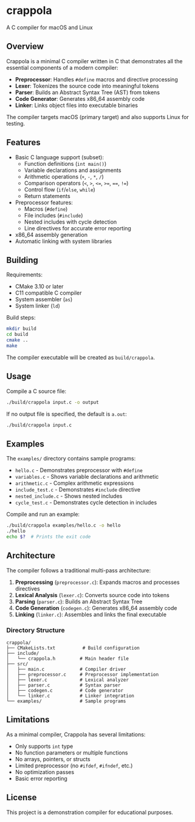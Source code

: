 # crappola
A C compiler for macOS and Linux

## Overview

Crappola is a minimal C compiler written in C that demonstrates all the essential components of a modern compiler:

- **Preprocessor**: Handles `#define` macros and directive processing
- **Lexer**: Tokenizes the source code into meaningful tokens
- **Parser**: Builds an Abstract Syntax Tree (AST) from tokens
- **Code Generator**: Generates x86_64 assembly code
- **Linker**: Links object files into executable binaries

The compiler targets macOS (primary target) and also supports Linux for testing.

## Features

- Basic C language support (subset):
  - Function definitions (`int main()`)
  - Variable declarations and assignments
  - Arithmetic operations (`+`, `-`, `*`, `/`)
  - Comparison operators (`<`, `>`, `<=`, `>=`, `==`, `!=`)
  - Control flow (`if`/`else`, `while`)
  - Return statements
- Preprocessor features:
  - Macros (`#define`)
  - File includes (`#include`)
  - Nested includes with cycle detection
  - Line directives for accurate error reporting
- x86_64 assembly generation
- Automatic linking with system libraries

## Building

Requirements:
- CMake 3.10 or later
- C11 compatible C compiler
- System assembler (`as`)
- System linker (`ld`)

Build steps:

```bash
mkdir build
cd build
cmake ..
make
```

The compiler executable will be created as `build/crappola`.

## Usage

Compile a C source file:

```bash
./build/crappola input.c -o output
```

If no output file is specified, the default is `a.out`:

```bash
./build/crappola input.c
```

## Examples

The `examples/` directory contains sample programs:

- `hello.c` - Demonstrates preprocessor with `#define`
- `variables.c` - Shows variable declarations and arithmetic
- `arithmetic.c` - Complex arithmetic expressions
- `include_test.c` - Demonstrates `#include` directive
- `nested_include.c` - Shows nested includes
- `cycle_test.c` - Demonstrates cycle detection in includes

Compile and run an example:

```bash
./build/crappola examples/hello.c -o hello
./hello
echo $?  # Prints the exit code
```

## Architecture

The compiler follows a traditional multi-pass architecture:

1. **Preprocessing** (`preprocessor.c`): Expands macros and processes directives
2. **Lexical Analysis** (`lexer.c`): Converts source code into tokens
3. **Parsing** (`parser.c`): Builds an Abstract Syntax Tree
4. **Code Generation** (`codegen.c`): Generates x86_64 assembly code
5. **Linking** (`linker.c`): Assembles and links the final executable

### Directory Structure

```
crappola/
├── CMakeLists.txt          # Build configuration
├── include/
│   └── crappola.h         # Main header file
├── src/
│   ├── main.c             # Compiler driver
│   ├── preprocessor.c     # Preprocessor implementation
│   ├── lexer.c            # Lexical analyzer
│   ├── parser.c           # Syntax parser
│   ├── codegen.c          # Code generator
│   └── linker.c           # Linker integration
└── examples/              # Sample programs
```

## Limitations

As a minimal compiler, Crappola has several limitations:

- Only supports `int` type
- No function parameters or multiple functions
- No arrays, pointers, or structs
- Limited preprocessor (no `#ifdef`, `#ifndef`, etc.)
- No optimization passes
- Basic error reporting

## License

This project is a demonstration compiler for educational purposes.

